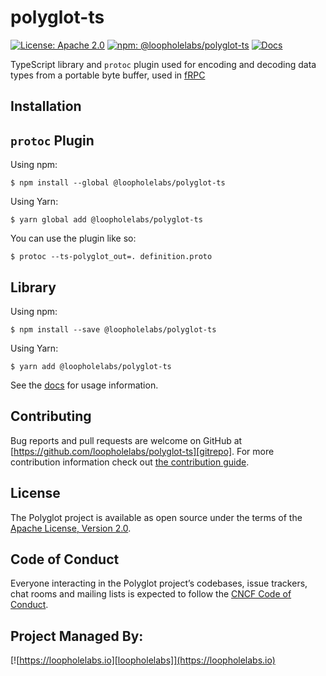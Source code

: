 # polyglot-ts

[![License: Apache 2.0](https://img.shields.io/badge/License-Apache%202.0-brightgreen.svg)][license]
[![npm: @loopholelabs/polyglot-ts](https://img.shields.io/npm/v/@loopholelabs/polyglot-ts)](https://www.npmjs.com/package/@loopholelabs/polyglot-ts)
[![Docs](https://img.shields.io/badge/Docs-TypeDoc-blue.svg)][docs]

TypeScript library and `protoc` plugin used for encoding and decoding data types from a portable byte buffer, used in [fRPC](https://frpc.io)

## Installation

## `protoc` Plugin

Using npm:

```shell
$ npm install --global @loopholelabs/polyglot-ts
```

Using Yarn:

```shell
$ yarn global add @loopholelabs/polyglot-ts
```

You can use the plugin like so:

```shell
$ protoc --ts-polyglot_out=. definition.proto
```

## Library

Using npm:

```shell
$ npm install --save @loopholelabs/polyglot-ts
```

Using Yarn:

```shell
$ yarn add @loopholelabs/polyglot-ts
```

See the [docs][docs] for usage information.

## Contributing

Bug reports and pull requests are welcome on GitHub at [https://github.com/loopholelabs/polyglot-ts][gitrepo]. For more contribution information check out [the contribution guide](./CONTRIBUTING.md).

## License

The Polyglot project is available as open source under the terms of the [Apache License, Version 2.0][license].

## Code of Conduct

Everyone interacting in the Polyglot project’s codebases, issue trackers, chat rooms and mailing lists is expected to follow the [CNCF Code of Conduct](https://github.com/cncf/foundation/blob/master/code-of-conduct.md).

## Project Managed By:

[![https://loopholelabs.io][loopholelabs]](https://loopholelabs.io)

[license]: http://www.apache.org/licenses/LICENSE-2.0
[docs]: https://loopholelabs.github.io/polyglot-ts
[gitrepo]: https://github.com/loopholelabs/polyglot-ts
[loopholelabs]: https://cdn.loopholelabs.io/loopholelabs/LoopholeLabsLogo.svg
